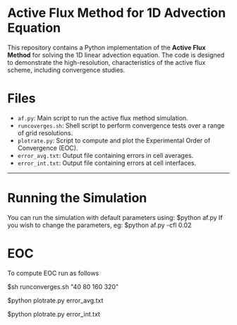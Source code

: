 # Active Flux Method for 1D Advection Equation

This repository contains a Python implementation of the **Active Flux Method** for solving the 1D linear advection equation. The code is designed to demonstrate the high-resolution, characteristics of the active flux scheme, including convergence studies.

# Files

- `af.py`: Main script to run the active flux method simulation.
- `runcoverges.sh`: Shell script to perform convergence tests over a range of grid resolutions.
- `plotrate.py`: Script to compute and plot the Experimental Order of Convergence (EOC).
- `error_avg.txt`: Output file containing errors in cell averages.
- `error_int.txt`: Output file containing errors at cell interfaces.

---
# Running the Simulation

You can run the simulation with default parameters using:
$python af.py
If you wish to change the parameters, eg:
$python af.py -cfl 0.02

# EOC
To compute EOC run as follows

$sh runconverges.sh "40 80 160 320"

$python plotrate.py error_avg.txt

$python plotrate.py error_int.txt



